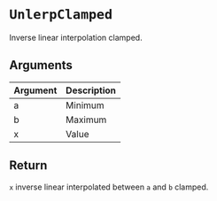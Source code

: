 # `UnlerpClamped`

Inverse linear interpolation clamped.

## Arguments

| Argument | Description |
| -------- | ----------- |
| a        | Minimum     |
| b        | Maximum     |
| x        | Value       |

## Return

`x` inverse linear interpolated between `a` and `b` clamped.
